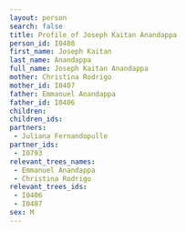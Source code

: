 ```yaml
---
layout: person
search: false
title: Profile of Joseph Kaitan Anandappa
person_id: I0408
first_name: Joseph Kaitan
last_name: Anandappa
full_name: Joseph Kaitan Anandappa
mother: Christina Rodrigo
mother_id: I0407
father: Emmanuel Anandappa
father_id: I0406
children:
children_ids:
partners:
 - Juliana Fernandopulle
partner_ids:
 - I0793
relevant_trees_names:
 - Emmanuel Anandappa
 - Christina Rodrigo
relevant_trees_ids:
 - I0406
 - I0407
sex: M
---
```


